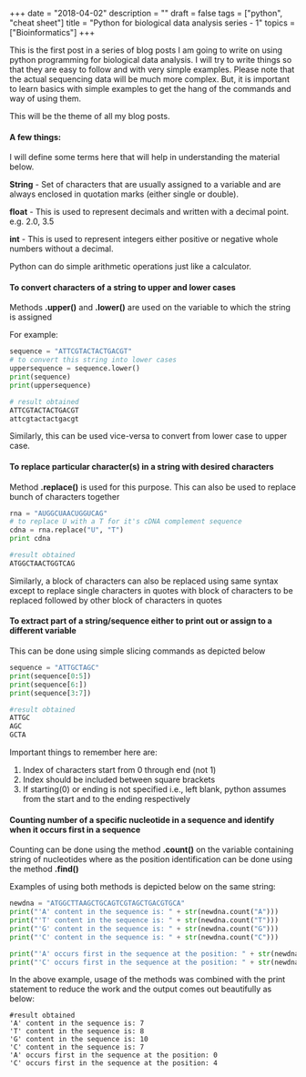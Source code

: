 +++
date = "2018-04-02"
description = ""
draft = false
tags = ["python", "cheat sheet"]
title = "Python for biological data analysis series - 1"
topics = ["Bioinformatics"]
+++

This is the first post in a series of blog posts I am going to write on using python programming for biological data analysis. I will try to write things so that they are easy to follow and with very simple examples. Please note that the actual sequencing data will be much more complex. But, it is important to learn basics with simple examples to get the hang of the commands and way of using them.

This will be the theme of all my blog posts.

#### A few things:
I will define some terms here that will help in understanding the material below.

**String** - Set of characters that are usually assigned to a variable and are always enclosed in quotation marks (either single or double).

**float** - This is used to represent decimals and written with a decimal point. e.g. 2.0, 3.5

**int** - This is used to represent integers either positive or negative whole numbers without a decimal.

Python can do simple arithmetic operations just like a calculator.


#### To convert characters of a string to upper and lower cases

Methods **.upper()** and **.lower()** are used on the variable to which the string is assigned

For example:
```python
sequence = "ATTCGTACTACTGACGT"
# to convert this string into lower cases
uppersequence = sequence.lower()
print(sequence)
print(uppersequence)

# result obtained
ATTCGTACTACTGACGT
attcgtactactgacgt
```
Similarly, this can be used vice-versa to convert from lower case to upper case.

#### To replace particular character(s) in a string with desired characters

Method **.replace()** is used for this purpose. This can also be used to replace bunch of characters together

```python
rna = "AUGGCUAACUGGUCAG"
# to replace U with a T for it's cDNA complement sequence
cdna = rna.replace("U", "T")
print cdna

#result obtained
ATGGCTAACTGGTCAG
```
Similarly, a block of characters can also be replaced using same syntax except to replace single characters in quotes with block of characters to be replaced followed by other block of characters in quotes

#### To extract part of a string/sequence either to print out or assign to a different variable

This can be done using simple slicing commands as depicted below

```Python
sequence = "ATTGCTAGC"
print(sequence[0:5])
print(sequence[6:])
print(sequence[3:7])

#result obtained
ATTGC
AGC
GCTA
```
Important things to remember here are:
1. Index of characters start from 0 through end (not 1)
2. Index should be included between square brackets
3. If starting(0) or ending is not specified i.e., left blank, python assumes from the start and to the ending respectively

#### Counting number of a specific nucleotide in a sequence and identify when it occurs first in a sequence

Counting can be done using the method **.count()** on the variable containing string of nucleotides where as the position identification can be done using the method **.find()**

Examples of using both methods is depicted below on the same string:
```Python
newdna = "ATGGCTTAAGCTGCAGTCGTAGCTGACGTGCA"
print("'A' content in the sequence is: " + str(newdna.count("A")))
print("'T' content in the sequence is: " + str(newdna.count("T")))
print("'G' content in the sequence is: " + str(newdna.count("G")))
print("'C' content in the sequence is: " + str(newdna.count("C")))

print("'A' occurs first in the sequence at the position: " + str(newdna.find("A")))
print("'C' occurs first in the sequence at the position: " + str(newdna.find("C")))
```

In the above example, usage of the methods was combined with the print statement to reduce the work and the output comes out beautifully as below:

```
#result obtained
'A' content in the sequence is: 7
'T' content in the sequence is: 8
'G' content in the sequence is: 10
'C' content in the sequence is: 7
'A' occurs first in the sequence at the position: 0
'C' occurs first in the sequence at the position: 4
```
